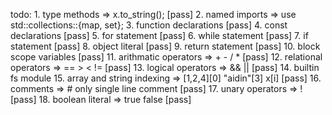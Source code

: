 
todo: 
        1. type methods => x.to_string();                                       [pass]
        2. named imports => use std::collections::{map, set};
        3. function declarations                                                [pass]
        4. const declarations                                                   [pass]
        5. for statement                                                        [pass]
        6. while statement                                                      [pass]
        7. if statement                                                         [pass]
        8. object literal                                                       [pass]
        9. return statement                                                     [pass]
        10. block scope variables                                               [pass]
        11. arithmatic operators => + - / *                                     [pass]
        12. relational operators => == > < !=                                   [pass]
        13. logical operators => && ||                                          [pass]
        14. builtin fs module
        15. array and string indexing => [1,2,4][0] "aidin"[3] x[i]             [pass]
        16. comments => # only single line comment                              [pass]
        17. unary operators => !                                                [pass]
        18. boolean literal => true false                                       [pass]
